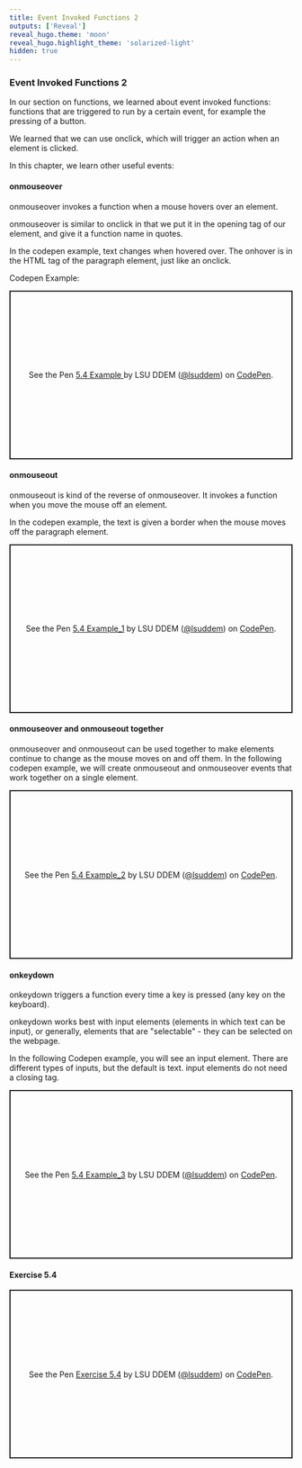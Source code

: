 ```yaml
---
title: Event Invoked Functions 2
outputs: ['Reveal']
reveal_hugo.theme: 'moon'
reveal_hugo.highlight_theme: 'solarized-light'
hidden: true
---
```


### Event Invoked Functions 2

In our section on functions, we learned about event invoked functions: functions that are triggered to run by a certain event, for example the pressing of a button. 

We learned that we can use onclick, which will trigger an action when an element is clicked. 

In this chapter, we learn other useful events: 

#### onmouseover

onmouseover invokes a function when a mouse hovers over an element. 

onmouseover is similar to onclick in that we put it in the opening tag of our element, and give it a function name in quotes. 

In the codepen example, text changes when hovered over. The onhover is in the HTML tag of the paragraph element, just like an onclick. 

Codepen Example:

<p class="codepen" data-height="300" data-default-tab="result" data-slug-hash="YPKNmqQ" data-pen-title="5.4 Example " data-user="lsuddem" style="height: 300px; box-sizing: border-box; display: flex; align-items: center; justify-content: center; border: 2px solid; margin: 1em 0; padding: 1em;">
  <span>See the Pen <a href="https://codepen.io/lsuddem/pen/YPKNmqQ">
  5.4 Example </a> by LSU DDEM (<a href="https://codepen.io/lsuddem">@lsuddem</a>)
  on <a href="https://codepen.io">CodePen</a>.</span>
</p>
<script async src="https://cpwebassets.codepen.io/assets/embed/ei.js"></script>

#### onmouseout

onmouseout is kind of the reverse of onmouseover. It invokes a function when you move the mouse off an element. 

In the codepen example, the text is given a border when the mouse moves off the paragraph element.  

<p class="codepen" data-height="300" data-default-tab="result" data-slug-hash="ByBpXzV" data-pen-title="5.4 Example_1" data-user="lsuddem" style="height: 300px; box-sizing: border-box; display: flex; align-items: center; justify-content: center; border: 2px solid; margin: 1em 0; padding: 1em;">
  <span>See the Pen <a href="https://codepen.io/lsuddem/pen/ByBpXzV">
  5.4 Example_1</a> by LSU DDEM (<a href="https://codepen.io/lsuddem">@lsuddem</a>)
  on <a href="https://codepen.io">CodePen</a>.</span>
</p>
<script async src="https://cpwebassets.codepen.io/assets/embed/ei.js"></script>

#### onmouseover and onmouseout together

onmouseover and onmouseout can be used together to make elements continue to change as the mouse moves on and off them. 
In the following codepen example, we will create onmouseout and onmouseover events that work together on a single element. 

<p class="codepen" data-height="300" data-default-tab="result" data-slug-hash="bNbgXwx" data-pen-title="5.4 Example_2" data-user="lsuddem" style="height: 300px; box-sizing: border-box; display: flex; align-items: center; justify-content: center; border: 2px solid; margin: 1em 0; padding: 1em;">
  <span>See the Pen <a href="https://codepen.io/lsuddem/pen/bNbgXwx">
  5.4 Example_2</a> by LSU DDEM (<a href="https://codepen.io/lsuddem">@lsuddem</a>)
  on <a href="https://codepen.io">CodePen</a>.</span>
</p>
<script async src="https://cpwebassets.codepen.io/assets/embed/ei.js"></script>

#### onkeydown

onkeydown triggers a function every time a key is pressed (any key on the keyboard).

onkeydown works best with input elements (elements in which text can be input), or generally, elements that are "selectable" - they can be selected on the webpage. 

In the following Codepen example, you will see an input element. There are different types of inputs, but the default is text. input elements do not need a closing tag. 

<p class="codepen" data-height="300" data-default-tab="result" data-slug-hash="jENygVJ" data-pen-title="5.4 Example_3" data-user="lsuddem" style="height: 300px; box-sizing: border-box; display: flex; align-items: center; justify-content: center; border: 2px solid; margin: 1em 0; padding: 1em;">
  <span>See the Pen <a href="https://codepen.io/lsuddem/pen/jENygVJ">
  5.4 Example_3</a> by LSU DDEM (<a href="https://codepen.io/lsuddem">@lsuddem</a>)
  on <a href="https://codepen.io">CodePen</a>.</span>
</p>
<script async src="https://cpwebassets.codepen.io/assets/embed/ei.js"></script>

#### Exercise 5.4
<p class="codepen" data-height="300" data-default-tab="result" data-slug-hash="KwPaOaY" data-pen-title="Exercise 5.4" data-user="lsuddem" style="height: 300px; box-sizing: border-box; display: flex; align-items: center; justify-content: center; border: 2px solid; margin: 1em 0; padding: 1em;">
  <span>See the Pen <a href="https://codepen.io/lsuddem/pen/KwPaOaY">
  Exercise 5.4</a> by LSU DDEM (<a href="https://codepen.io/lsuddem">@lsuddem</a>)
  on <a href="https://codepen.io">CodePen</a>.</span>
</p>
<script async src="https://cpwebassets.codepen.io/assets/embed/ei.js"></script>

